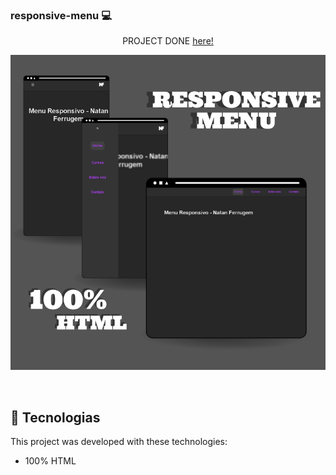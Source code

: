 ### responsive-menu 💻
<p align="center">
PROJECT DONE
  <a href="https://natanferrugem.github.io/responsive-menu" target="_blank"> here! </a>
</p>
  

<p align="center">
  <img src="assets/menu responsivo (header).png">
</p>

<br>


## 🚀 Tecnologias

This project was developed with these technologies:

- 100% HTML
